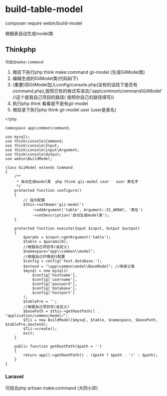 # build-table-model 
composer require webin/build-model

根据表自动生成model类

## Thinkphp

    可结合make:command

1. 根目下执行php think make:command gii-model (生成GiiModel类)
2. 编辑生成的GiiModel类(代码如下)
3. (重要)将GiiModel加入config/console.php(没有的话找下是否有command.php),按照已有的格式写进去('app\common\command\GiiModel' //这个是我自己项目的路径(
   按照你自己的路径填写))
4. 执行php think 看看是不是有gii-model
5. 根目录下执行php think gii-model user (user是表名)

~~~
<?php

namespace app\common\command;

use mysqli;
use think\console\Command;
use think\console\Input;
use think\console\input\Argument;
use think\console\Output;
use webin\BuildModel;

class GiiModel extends Command
{
    /**
     * 自动生成model类  php think gii-model user   user 表名字
     */
    protected function configure()
    {
        // 指令配置
        $this->setName('gii-model')
            ->addArgument('table', Argument::IS_ARRAY, '表名')
            ->setDescription('自动生成model类');
    }

    protected function execute(Input $input, Output $output)
    {
        $params = $input->getArgument('table');
        $table = $params[0];
        //根据自己项目写(自定义)
        $namespace="app\\common\\model";
        //根据自己环境进行配置
        $config = config('test.database.');
        $extend = "\app\common\model\BaseModel"; //继承父类
        $mysql = new mysqli(
            $config['hostname'],
            $config['username'],
            $config['password'],
            $config['database'],
            $config['hostport']
        );
        $tablePre = '';
        //根据自己项目写(自定义)
        $basePath = $this->getRootPath() . "application/common/model/";
        $Tii = new BuildModel($mysql, $table, $namespace, $basePath, $tablePre,$extend);
        $Tii->create();
        exit;
    }

    public function getRootPath($path = '')
    {
        return app()->getRootPath() . ($path ? $path . '/' : $path);
    }
}

~~~

### Laravel

可结合php artisan make:command  (大同小异)

